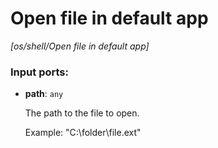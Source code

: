 # Open file in default app

_[os/shell/Open file in default app]_

### Input ports:

* __path__: ` any `

    The path to the file to open.
    
    Example:
    "C:\\folder\\file.ext"

